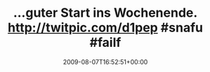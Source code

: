 ---
retweeted: false
source: <a href="http://twitter.com" rel="nofollow">Twitter Web Client</a>
entities:
  hashtags:
  - text: snafu
    indices:
    - '58'
    - '64'
  - text: failfriday
    indices:
    - '65'
    - '76'
  symbols: []
  user_mentions: []
  urls: []
display_text_range:
- '0'
- '76'
favorite_count: '0'
id_str: '3180137723'
truncated: false
retweet_count: '0'
id: '3180137723'
created_at: Fri Aug 07 16:52:51 +0000 2009
favorited: false
full_text: "...guter Start ins Wochenende.  http://twitpic.com/d1pep  #snafu #failfriday"
lang: de
tags:
- snafu
- failfriday
- pesos/twitter
date: '2009-08-07T16:52:51+00:00'
src: https://twitter.com/bascht/status/3180137723
original_url: https://twitter.com/bascht/status/3180137723
type: twitter_tweet
text: "...guter Start ins Wochenende.  http://twitpic.com/d1pep  #snafu #failfriday"
title: "...guter Start ins Wochenende.  http://twitpic.com/d1pep  #snafu #failf"

---